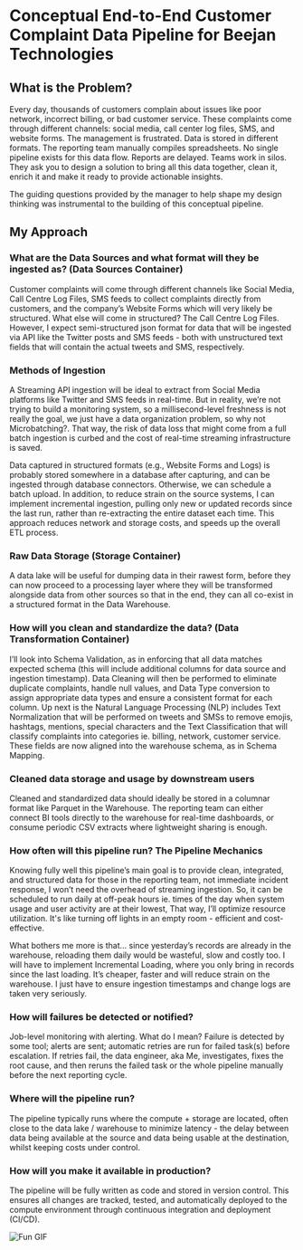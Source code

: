 # Conceptual End-to-End Customer Complaint Data Pipeline for Beejan Technologies

## What is the Problem?
Every day, thousands of customers complain about issues like poor network, incorrect billing, or bad customer service. These complaints come through different channels: social media, call center log files, SMS, and website forms. The management is frustrated. Data is stored in different formats. The reporting team manually compiles spreadsheets. No single pipeline exists for this data flow. Reports are delayed. Teams work in silos. They ask you to design a solution to bring all this data together, clean it, enrich it and make it ready to provide actionable insights.


The guiding questions provided by the manager to help shape my design thinking was instrumental to the building of this conceptual pipeline.

## My Approach
### What are the Data Sources and what format will they be ingested as? (Data Sources Container)
Customer complaints will come through different channels like Social Media, Call Centre Log Files, SMS feeds to collect complaints directly from customers, and the company’s Website Forms which will very likely be structured. What else will come in structured? The Call Centre Log Files.	However, I expect semi-structured json format for data that will be ingested via API like the Twitter posts and SMS feeds - both with unstructured text fields that will contain the actual tweets and SMS, respectively. 

### Methods of Ingestion 
A Streaming API ingestion will be ideal to extract from Social Media platforms like Twitter and SMS feeds in real-time. But in reality, we’re not trying to build a monitoring system, so a millisecond-level freshness is not really the goal, we just have a data organization problem, so why not Microbatching?. That way, the risk of data loss that might come from a full batch ingestion is curbed and the cost of real-time streaming infrastructure is saved. 

Data captured in structured formats (e.g., Website Forms and Logs) is probably stored somewhere in a database after capturing, and can be ingested through database connectors. Otherwise, we can schedule a batch upload.
In addition, to reduce strain on the source systems, I can implement incremental ingestion, pulling only new or updated records since the last run, rather than re-extracting the entire dataset each time. This approach reduces network and storage costs, and speeds up the overall ETL process.

### Raw Data Storage (Storage Container)
A data lake will be useful for dumping data in their rawest form, before they can now proceed to a processing layer where they will be transformed alongside data from other sources so that in the end, they can all co-exist in a structured format in the Data Warehouse.


### How will you clean and standardize the data? (Data Transformation Container)
I’ll look into Schema Validation, as in enforcing that all data matches expected schema (this will include additional columns for data source and ingestion timestamp). Data Cleaning will then be performed to eliminate duplicate complaints, handle null values, and Data Type conversion to assign appropriate data types and ensure a consistent format for each column.
Up next is the Natural Language Processing (NLP) includes Text Normalization that will be performed on tweets and SMSs to remove emojis, hashtags, mentions, special characters and the Text Classification that will classify complaints into categories ie. billing, network, customer service. These fields are now aligned into the warehouse schema, as in Schema Mapping.

### Cleaned data storage and usage by downstream users
Cleaned and standardized data should ideally be stored in a columnar format like Parquet in the Warehouse. The reporting team can either connect BI tools directly to the warehouse for real-time dashboards, or consume periodic CSV extracts where lightweight sharing is enough. 

### How often will this pipeline run? The Pipeline Mechanics  
Knowing fully well this pipeline’s main goal is to provide clean, integrated, and structured data for those in the reporting team, not immediate incident response, I won’t need the overhead of streaming ingestion. So, it can be scheduled to run daily at off-peak hours ie. times of the day when system usage and user activity are at their lowest, That way, I’ll optimize resource utilization. It's like turning off lights in an empty room - efficient and cost-effective. 

What bothers me more is that… since yesterday’s records are already in the warehouse, reloading them daily would be wasteful, slow and costly too. I will have to implement Incremental Loading, where you only bring in records since the last loading. It’s cheaper, faster and will reduce strain on the warehouse. I just have to ensure ingestion timestamps and change logs are taken very seriously.  

### How will failures be detected or notified?
Job-level monitoring with alerting. What do I mean? Failure is detected by some tool; alerts are sent; automatic retries are run for failed task(s) before escalation. If retries fail, the data engineer, aka Me, investigates, fixes the root cause, and then reruns the failed task or the whole pipeline manually before the next reporting cycle. 

### Where will the pipeline run? 
The pipeline typically runs where the compute + storage are located, often close to the data lake / warehouse to minimize latency - the delay between data being available at the source and data being usable at the destination, whilst keeping costs under control. 

### How will you make it available in production?
The pipeline will be fully written as code and stored in version control. This ensures all  changes are tracked, tested, and automatically deployed to the compute environment through continuous integration and deployment (CI/CD). 

![Fun GIF](https://media4.giphy.com/media/v1.Y2lkPTc5MGI3NjExY2JtZ2Z5aGw4YWxxaHFnZWpzdDNvOXp2MHQ1MXBkcnJpZXc3NzV2aiZlcD12MV9pbnRlcm5hbF9naWZfYnlfaWQmY3Q9Zw/zZzPJn8QoMZKfSaIQs/giphy.gif)
